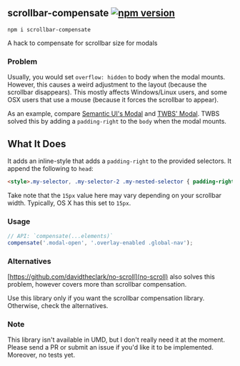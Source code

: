 ## scrollbar-compensate [![npm version](http://img.shields.io/npm/v/scrollbar-compensate.svg?style=flat)](https://npmjs.org/package/scrollbar-compensate)
```
npm i scrollbar-compensate
```
A hack to compensate for scrollbar size for modals

### Problem
Usually, you would set `overflow: hidden` to body when the modal mounts. However, this causes a weird adjustment to the layout (because the scrollbar disappears). This mostly affects Windows/Linux users, and some OSX users that use a mouse (because it forces the scrollbar to appear).

As an example, compare [Semantic UI's Modal](http://semantic-ui.com/modules/modal.html) and [TWBS' Modal](http://getbootstrap.com/javascript/#modals). TWBS solved this by adding a `padding-right` to the `body` when the modal mounts.

## What It Does
It adds an inline-style that adds a `padding-right` to the provided selectors. It append the following to `head`:

```html
<style>.my-selector, .my-selector-2 .my-nested-selector { padding-right: 15px; }</style>
```

Take note that the `15px` value here may vary depending on your scrollbar width. Typically, OS X has this set to `15px`.

### Usage
```js
// API: `compensate(...elements)`
compensate('.modal-open', '.overlay-enabled .global-nav');
```

### Alternatives
[https://github.com/davidtheclark/no-scroll](no-scroll) also solves this problem, however covers more than scrollbar compensation.

Use this library only if you want the scrollbar compensation library. Otherwise, check the alternatives.

### Note
This library isn't available in UMD, but I don't really need it at the moment. Please send a PR or submit an issue if you'd like it to be implemented. Moreover, no tests yet.